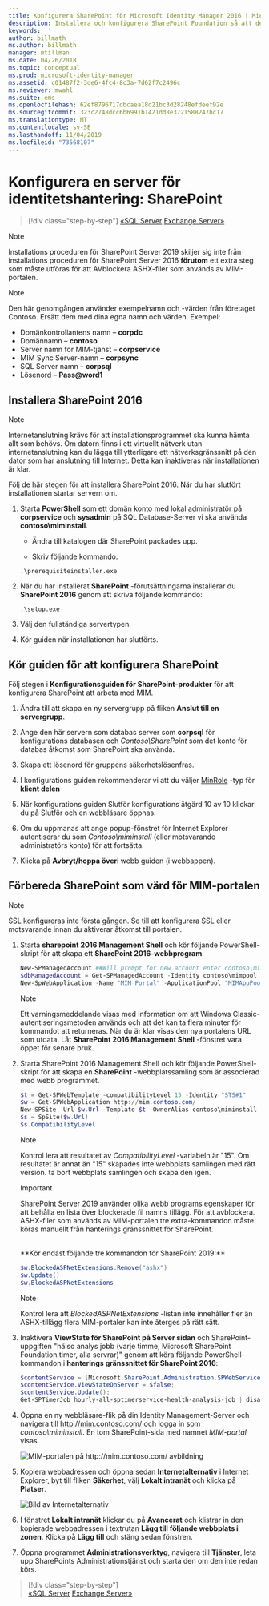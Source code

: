 ```yaml
---
title: Konfigurera SharePoint för Microsoft Identity Manager 2016 | Microsoft Docs
description: Installera och konfigurera SharePoint Foundation så att den kan vara värd för MIM-portalsidan.
keywords: ''
author: billmath
ms.author: billmath
manager: mtillman
ms.date: 04/26/2018
ms.topic: conceptual
ms.prod: microsoft-identity-manager
ms.assetid: c01487f2-3de6-4fc4-8c3a-7d62f7c2496c
ms.reviewer: mwahl
ms.suite: ems
ms.openlocfilehash: 62ef8796717dbcaea18d21bc3d28248efdeef92e
ms.sourcegitcommit: 323c2748dcc6b6991b1421dd8e3721588247bc17
ms.translationtype: MT
ms.contentlocale: sv-SE
ms.lasthandoff: 11/04/2019
ms.locfileid: "73568107"
---
```

# <a name="set-up-an-identity-management-server-sharepoint"></a>Konfigurera en server för identitetshantering: SharePoint

> [!div class="step-by-step"]
> [«SQL Server](prepare-server-sql2016.md)
> [Exchange Server»](prepare-server-exchange.md)
> 

> [!NOTE]
> Installations proceduren för SharePoint Server 2019 skiljer sig inte från installations proceduren för SharePoint Server 2016 **förutom** ett extra steg som måste utföras för att AVblockera ASHX-filer som används av MIM-portalen.

> [!NOTE]
> Den här genomgången använder exempelnamn och -värden från företaget Contoso. Ersätt dem med dina egna namn och värden. Exempel:
> - Domänkontrollantens namn – **corpdc**
> - Domännamn – **contoso**
> - Server namn för MIM-tjänst – **corpservice**
> - MIM Sync Server-namn – **corpsync**
> - SQL Server namn – **corpsql**
> - Lösenord – <strong>Pass@word1</strong>


## <a name="install-sharepoint-2016"></a>Installera **SharePoint 2016**

> [!NOTE]
> Internetanslutning krävs för att installationsprogrammet ska kunna hämta allt som behövs. Om datorn finns i ett virtuellt nätverk utan internetanslutning kan du lägga till ytterligare ett nätverksgränssnitt på den dator som har anslutning till Internet. Detta kan inaktiveras när installationen är klar.

Följ de här stegen för att installera SharePoint 2016. När du har slutfört installationen startar servern om.

1.  Starta **PowerShell** som ett domän konto med lokal administratör på **corpservice** och **sysadmin** på SQL Database-Server vi ska använda **contoso\miminstall**.

    -   Ändra till katalogen där SharePoint packades upp.

    -   Skriv följande kommando.
    ```
    .\prerequisiteinstaller.exe
    ```

2.  När du har installerat **SharePoint** -förutsättningarna installerar du **SharePoint 2016** genom att skriva följande kommando:

    ```
    .\setup.exe
    ```

3.  Välj den fullständiga servertypen.

4.  Kör guiden när installationen har slutförts.

## <a name="run-the-wizard-to-configure-sharepoint"></a>Kör guiden för att konfigurera SharePoint

Följ stegen i **Konfigurationsguiden för SharePoint-produkter** för att konfigurera SharePoint att arbeta med MIM.

1. Ändra till att skapa en ny servergrupp på fliken **Anslut till en servergrupp**.

2. Ange den här servern som databas server som **corpsql** för konfigurations databasen och *Contoso\SharePoint* som det konto för databas åtkomst som SharePoint ska använda.
3. Skapa ett lösenord för gruppens säkerhetslösenfras.

4. I konfigurations guiden rekommenderar vi att du väljer [MinRole](/sharepoint/install/overview-of-minrole-server-roles-in-sharepoint-server) -typ för **klient delen**

5. När konfigurations guiden Slutför konfigurations åtgärd 10 av 10 klickar du på Slutför och en webbläsare öppnas.

6. Om du uppmanas att ange popup-fönstret för Internet Explorer autentiserar du som *Contoso\miminstall* (eller motsvarande administratörs konto) för att fortsätta.

7. Klicka på **Avbryt/hoppa över**i webb guiden (i webbappen).


## <a name="prepare-sharepoint-to-host-the-mim-portal"></a>Förbereda SharePoint som värd för MIM-portalen

> [!NOTE]
> SSL konfigureras inte första gången. Se till att konfigurera SSL eller motsvarande innan du aktiverar åtkomst till portalen.

1. Starta **sharepoint 2016 Management Shell** och kör följande PowerShell-skript för att skapa ett **SharePoint 2016-webbprogram**.

    ```PowerShell
    New-SPManagedAccount ##Will prompt for new account enter contoso\mimpool 
    $dbManagedAccount = Get-SPManagedAccount -Identity contoso\mimpool
    New-SpWebApplication -Name "MIM Portal" -ApplicationPool "MIMAppPool" -ApplicationPoolAccount $dbManagedAccount -AuthenticationMethod "Kerberos" -Port 80 -URL http://mim.contoso.com
    ```

    > [!NOTE]
    > Ett varningsmeddelande visas med information om att Windows Classic-autentiseringsmetoden används och att det kan ta flera minuter för kommandot att returneras. När du är klar visas den nya portalens URL som utdata. Låt **SharePoint 2016 Management Shell** -fönstret vara öppet för senare bruk.

2. Starta SharePoint 2016 Management Shell och kör följande PowerShell-skript för att skapa en **SharePoint** -webbplatssamling som är associerad med webb programmet.
    ```PowerShell
    $t = Get-SPWebTemplate -compatibilityLevel 15 -Identity "STS#1"
    $w = Get-SPWebApplication http://mim.contoso.com/
    New-SPSite -Url $w.Url -Template $t -OwnerAlias contoso\miminstall -CompatibilityLevel 15 -Name "MIM Portal"
    $s = SpSite($w.Url)
    $s.CompatibilityLevel
    ```
    > [!NOTE]
    > Kontrol lera att resultatet av *CompatibilityLevel* -variabeln är "15". Om resultatet är annat än "15" skapades inte webbplats samlingen med rätt version. ta bort webbplats samlingen och skapa den igen.

    > [!IMPORTANT]
    > SharePoint Server 2019 använder olika webb programs egenskaper för att behålla en lista över blockerade fil namns tillägg. För att avblockera. ASHX-filer som används av MIM-portalen tre extra-kommandon måste köras manuellt från hanterings gränssnittet för SharePoint.
    <br/>
    **Kör endast följande tre kommandon för SharePoint 2019:**

    ```PowerShell
    $w.BlockedASPNetExtensions.Remove("ashx")
    $w.Update()
    $w.BlockedASPNetExtensions
    ```
   > [!NOTE]
   > Kontrol lera att *BlockedASPNetExtensions* -listan inte innehåller fler än ASHX-tillägg flera MIM-portaler kan inte återges på rätt sätt.


3. Inaktivera **ViewState för SharePoint på Server sidan** och SharePoint-uppgiften "hälso analys jobb (varje timme, Microsoft SharePoint Foundation timer, alla servrar)" genom att köra följande PowerShell-kommandon i **hanterings gränssnittet för SharePoint 2016**:

   ```PowerShell
   $contentService = [Microsoft.SharePoint.Administration.SPWebService]::ContentService;
   $contentService.ViewStateOnServer = $false;
   $contentService.Update();
   Get-SPTimerJob hourly-all-sptimerservice-health-analysis-job | disable-SPTimerJob
   ```

4. Öppna en ny webbläsare-flik på din Identity Management-Server och navigera till http://mim.contoso.com/ och logga in som *contoso\miminstall*.  En tom SharePoint-sida med namnet *MIM-portal* visas.

    ![MIM-portalen på http://mim.contoso.com/ avbildning](media/prepare-server-sharepoint/MIM_DeploySP1new.png)

5. Kopiera webbadressen och öppna sedan **Internetalternativ** i Internet Explorer, byt till fliken **Säkerhet**, välj **Lokalt intranät** och klicka på **Platser**.

    ![Bild av Internetalternativ](media/MIM-DeploySP2.png)

6. I fönstret **Lokalt intranät** klickar du på **Avancerat** och klistrar in den kopierade webbadressen i textrutan **Lägg till följande webbplats i zonen**. Klicka på **Lägg till** och stäng sedan fönstren.

7. Öppna programmet **Administrationsverktyg**, navigera till **Tjänster**, leta upp SharePoints Administrationstjänst och starta den om den inte redan körs.

> [!div class="step-by-step"]  
> [«SQL Server](prepare-server-sql2016.md)
> [Exchange Server»](prepare-server-exchange.md)
